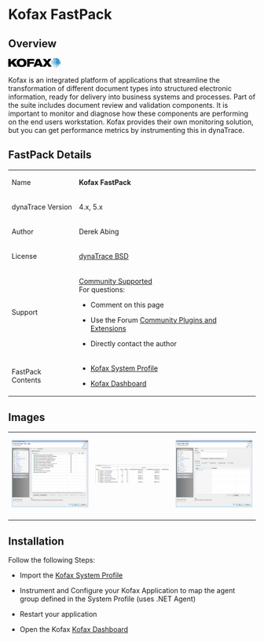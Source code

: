 <html xmlns="http://www.w3.org/1999/xhtml">
<head>
    <title>Kofax FastPack</title>
    <meta http-equiv="Content-Type" content="text/html; charset=UTF-8"/>
    <meta http-equiv="X-UA-Compatible" content="IE=EmulateIE8" />
    <meta content="Scroll Wiki Publisher" name="generator"/>
    <link type="text/css" rel="stylesheet" href="css/blueprint/liquid.css" media="screen, projection"/>
    <link type="text/css" rel="stylesheet" href="css/blueprint/print.css" media="print"/>
    <link type="text/css" rel="stylesheet" href="css/content-style.css" media="screen, projection, print"/>
    <link type="text/css" rel="stylesheet" href="css/screen.css" media="screen, projection"/>
    <link type="text/css" rel="stylesheet" href="css/print.css" media="print"/>
</head>
<body>
                <h1>Kofax FastPack</h1>
    <div class="section-2"  id="121340697_KofaxFastPack-Overview"  >
        <h2>Overview</h2>
    <p>
            <img src="images_community/download/attachments/121340697/icon.png" alt="images_community/download/attachments/121340697/icon.png" class="confluence-embedded-image image-center" />
            </p>
    <p>
    </p>
    <p>
Kofax is an integrated platform of applications that streamline the transformation of different document types into structured electronic information, ready for delivery into business systems and processes. Part of the suite includes document review and validation components. It is important to monitor and diagnose how these components are performing on the end users workstation. Kofax provides their own monitoring solution, but you can get performance metrics by instrumenting this in dynaTrace.    </p>
    </div>
    <div class="section-2"  id="121340697_KofaxFastPack-FastPackDetails"  >
        <h2>FastPack Details</h2>
    <div class="tablewrap">
        <table>
<thead class=" "></thead><tfoot class=" "></tfoot><tbody class=" ">    <tr>
            <td rowspan="1" colspan="1">
        <p>
Name    </p>
            </td>
                <td rowspan="1" colspan="1">
        <p>
<strong class=" ">Kofax FastPack</strong>    </p>
            </td>
        </tr>
    <tr>
            <td rowspan="1" colspan="1">
        <p>
dynaTrace Version    </p>
            </td>
                <td rowspan="1" colspan="1">
        <p>
4.x, 5.x    </p>
            </td>
        </tr>
    <tr>
            <td rowspan="1" colspan="1">
        <p>
Author    </p>
            </td>
                <td rowspan="1" colspan="1">
        <p>
Derek Abing    </p>
            </td>
        </tr>
    <tr>
            <td rowspan="1" colspan="1">
        <p>
License    </p>
            </td>
                <td rowspan="1" colspan="1">
        <p>
<a href="attachments_5275722_2_dynaTraceBSD.txt">dynaTrace BSD</a>    </p>
            </td>
        </tr>
    <tr>
            <td rowspan="1" colspan="1">
        <p>
Support    </p>
            </td>
                <td rowspan="1" colspan="1">
        <p>
<a href="https://community/display/DL/Support+Levels#SupportLevels-Community+Supported">Community Supported</a><br/>For questions:    </p>
<ul class=" "><li class=" ">    <p>
Comment on this page    </p>
</li><li class=" ">    <p>
Use the Forum <a href="https://community/display/DTFORUM/Community+Plugins+and+Extensions">Community Plugins and Extensions</a>    </p>
</li><li class=" ">    <p>
Directly contact the author    </p>
</li></ul>            </td>
        </tr>
    <tr>
            <td rowspan="1" colspan="1">
        <p>
FastPack Contents    </p>
            </td>
                <td rowspan="1" colspan="1">
    <ul class=" "><li class=" ">    <p>
<a href="attachments_121569432_1_Kofax.profile.xml">Kofax System Profile</a>    </p>
</li><li class=" ">    <p>
<a href="attachments_121569430_1_Kofax_Daily_Performance_Report.dashboard.xml">Kofax Dashboard</a>    </p>
</li></ul>            </td>
        </tr>
</tbody>        </table>
            </div>
    </div>
    <div class="section-2"  id="121340697_KofaxFastPack-Images"  >
        <h2>Images</h2>
    <p>
    </p>
    <div class="tablewrap">
        <table>
<thead class=" "></thead><tfoot class=" "></tfoot><tbody class=" ">    <tr>
            <td rowspan="1" colspan="1">
        <p>
            <img src="images_community/download/attachments/121340697/Kofax_Sensors.jpg" alt="images_community/download/attachments/121340697/Kofax_Sensors.jpg" class="" />
            </p>
            </td>
                <td rowspan="1" colspan="1">
        <p>
            <img src="images_community/download/attachments/121340697/Dashboard.jpg" alt="images_community/download/attachments/121340697/Dashboard.jpg" class="" />
            </p>
            </td>
                <td rowspan="1" colspan="1">
        <p>
            <img src="images_community/download/attachments/121340697/Kofax_System_Profile.jpg" alt="images_community/download/attachments/121340697/Kofax_System_Profile.jpg" class="" />
            </p>
            </td>
        </tr>
    <tr>
            <td rowspan="1" colspan="1">
                </td>
                <td rowspan="1" colspan="1">
                </td>
                <td rowspan="1" colspan="1">
                </td>
        </tr>
</tbody>        </table>
            </div>
    </div>
    <div class="section-2"  id="121340697_KofaxFastPack-Installation"  >
        <h2>Installation</h2>
    <p>
Follow the following Steps:    </p>
<ul class=" "><li class=" ">    <p>
Import the <a href="attachments_121569432_1_Kofax.profile.xml">Kofax System Profile</a>    </p>
</li><li class=" ">    <p>
Instrument and Configure your Kofax Application to map the agent group defined in the System Profile (uses .NET Agent)    </p>
</li><li class=" ">    <p>
Restart your application    </p>
</li><li class=" ">    <p>
Open the Kofax <a href="attachments_121569430_1_Kofax_Daily_Performance_Report.dashboard.xml">Kofax Dashboard</a>    </p>
</li></ul>    </div>
            </div>
        </div>
        <div class="footer">
        </div>
    </div>
</body>
</html>
